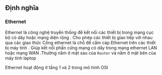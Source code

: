 ## Định nghĩa 
### Ethernet 
Ethernet là công nghệ truyển thống để kết nối các thiết bị trong mạng cục bộ có dây hoặc mạng diện rộng . Cho phép các thiết bị giao tiếp với nhau qua các giao thức 
Công ethernet là chỗ để cắm cáp Ethernet trên các thiết bị máy tính . Giúp kết nối phần cứng mạng có dây trong mạng ethernet LAN hoặc mạng WAN .Thường nằm ở mặt sau của `Router` và nằm ở mặt bên của máy tính laptop 

Ethernet hoạt động ở tầng 1 và 2 trong mô hình OSI 


